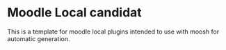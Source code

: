 Moodle Local candidat
===================

This is a template for moodle local plugins
intended to use with moosh for automatic
generation.
